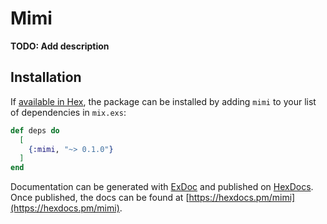 # Mimi

**TODO: Add description**

## Installation

If [available in Hex](https://hex.pm/docs/publish), the package can be installed
by adding `mimi` to your list of dependencies in `mix.exs`:

```elixir
def deps do
  [
    {:mimi, "~> 0.1.0"}
  ]
end
```

Documentation can be generated with [ExDoc](https://github.com/elixir-lang/ex_doc)
and published on [HexDocs](https://hexdocs.pm). Once published, the docs can
be found at [https://hexdocs.pm/mimi](https://hexdocs.pm/mimi).

